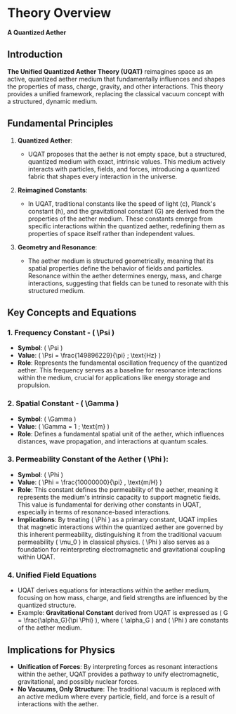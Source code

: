 # Theory Overview
**A Quantized Aether**

## Introduction
**The Unified Quantized Aether Theory (UQAT)** reimagines space as an active, quantized aether medium that fundamentally influences and shapes the properties of mass, charge, gravity, and other interactions. This theory provides a unified framework, replacing the classical vacuum concept with a structured, dynamic medium.

## Fundamental Principles

1. **Quantized Aether**:
   - UQAT proposes that the aether is not empty space, but a structured, quantized medium with exact, intrinsic values. This medium actively interacts with particles, fields, and forces, introducing a quantized fabric that shapes every interaction in the universe.

2. **Reimagined Constants**:
   - In UQAT, traditional constants like the speed of light (c), Planck's constant (h), and the gravitational constant (G) are derived from the properties of the aether medium. These constants emerge from specific interactions within the quantized aether, redefining them as properties of space itself rather than independent values.

3. **Geometry and Resonance**:
   - The aether medium is structured geometrically, meaning that its spatial properties define the behavior of fields and particles. Resonance within the aether determines energy, mass, and charge interactions, suggesting that fields can be tuned to resonate with this structured medium.

## Key Concepts and Equations

### 1. Frequency Constant - \( \Psi \)
   - **Symbol**: \( \Psi \)
   - **Value**: \( \Psi = \frac{149896229}{\pi} \; \text{Hz} \)
   - **Role**: Represents the fundamental oscillation frequency of the quantized aether. This frequency serves as a baseline for resonance interactions within the medium, crucial for applications like energy storage and propulsion.

### 2. Spatial Constant - \( \Gamma \)
   - **Symbol**: \( \Gamma \)
   - **Value**: \( \Gamma = 1 \; \text{m} \)
   - **Role**: Defines a fundamental spatial unit of the aether, which influences distances, wave propagation, and interactions at quantum scales.

### 3. **Permeability Constant of the Aether \( \Phi \)**:
   - **Symbol**: \( \Phi \)
   - **Value**: \( \Phi = \frac{10000000}{\pi} \, \text{m/H} \)
   - **Role**: This constant defines the permeability of the aether, meaning it represents the medium's intrinsic capacity to support magnetic fields. This value is fundamental for deriving other constants in UQAT, especially in terms of resonance-based interactions.
   - **Implications**: By treating \( \Phi \) as a primary constant, UQAT implies that magnetic interactions within the quantized aether are governed by this inherent permeability, distinguishing it from the traditional vacuum permeability \( \mu_0 \) in classical physics. \( \Phi \) also serves as a foundation for reinterpreting electromagnetic and gravitational coupling within UQAT.


### 4. Unified Field Equations
   - UQAT derives equations for interactions within the aether medium, focusing on how mass, charge, and field strengths are influenced by the quantized structure.
   - Example: **Gravitational Constant** derived from UQAT is expressed as \( G = \frac{\alpha_G}{\pi \Phi} \), where \( \alpha_G \) and \( \Phi \) are constants of the aether medium.

## Implications for Physics

- **Unification of Forces**: By interpreting forces as resonant interactions within the aether, UQAT provides a pathway to unify electromagnetic, gravitational, and possibly nuclear forces.
- **No Vacuums, Only Structure**: The traditional vacuum is replaced with an active medium where every particle, field, and force is a result of interactions with the aether.